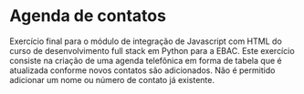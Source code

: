 # Agenda de contatos

Exercício final para o módulo de integração de Javascript com HTML do curso de desenvolvimento full stack em Python para a EBAC.
Este exercício consiste na criação de uma agenda telefônica em forma de tabela que é atualizada conforme novos contatos são adicionados.
Não é permitido adicionar um nome ou número de contato já existente.
